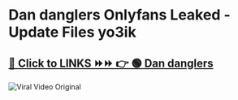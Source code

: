 
 # Dan danglers Onlyfans Leaked - Update Files yo3ik

## <h2><a href="https://clipsfans.com/Dan_danglers&ref=git">🔗 Click to LINKS ⏩⏩ 👉 🟢 Dan danglers </a></h2>

<a href="https://clipsfans.com/Dan_danglers&ref=git" rel="nofollow" data-target="animated-image.originalLink"><img src="https://i.ibb.co.com/xMMVF88/686577567.gif" alt="Viral Video Original" style="max-width: 100%; display: inline-block;" data-target="animated-image.originalImage"></a>

